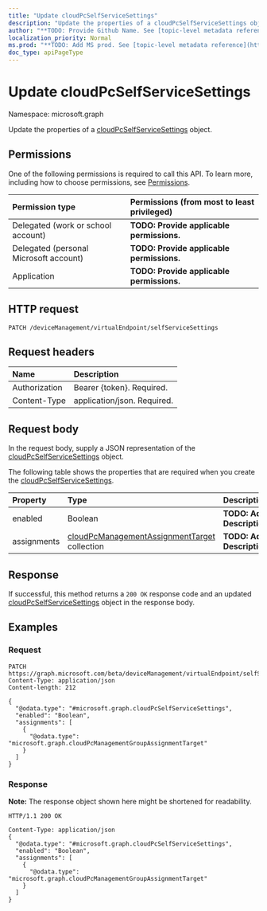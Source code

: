 ```yaml
---
title: "Update cloudPcSelfServiceSettings"
description: "Update the properties of a cloudPcSelfServiceSettings object."
author: "**TODO: Provide Github Name. See [topic-level metadata reference](https://msgo.azurewebsites.net/add/document/guidelines/metadata.html#topic-level-metadata)**"
localization_priority: Normal
ms.prod: "**TODO: Add MS prod. See [topic-level metadata reference](https://msgo.azurewebsites.net/add/document/guidelines/metadata.html#topic-level-metadata)**"
doc_type: apiPageType
---
```


# Update cloudPcSelfServiceSettings
Namespace: microsoft.graph

Update the properties of a [cloudPcSelfServiceSettings](../resources/cloudpcselfservicesettings.md) object.

## Permissions
One of the following permissions is required to call this API. To learn more, including how to choose permissions, see [Permissions](/graph/permissions-reference).

|Permission type|Permissions (from most to least privileged)|
|:---|:---|
|Delegated (work or school account)|**TODO: Provide applicable permissions.**|
|Delegated (personal Microsoft account)|**TODO: Provide applicable permissions.**|
|Application|**TODO: Provide applicable permissions.**|

## HTTP request

<!-- {
  "blockType": "ignored"
}
-->
``` http
PATCH /deviceManagement/virtualEndpoint/selfServiceSettings
```

## Request headers
|Name|Description|
|:---|:---|
|Authorization|Bearer {token}. Required.|
|Content-Type|application/json. Required.|

## Request body
In the request body, supply a JSON representation of the [cloudPcSelfServiceSettings](../resources/cloudpcselfservicesettings.md) object.

The following table shows the properties that are required when you create the [cloudPcSelfServiceSettings](../resources/cloudpcselfservicesettings.md).

|Property|Type|Description|
|:---|:---|:---|
|enabled|Boolean|**TODO: Add Description**|
|assignments|[cloudPcManagementAssignmentTarget](../resources/cloudpcmanagementassignmenttarget.md) collection|**TODO: Add Description**|



## Response

If successful, this method returns a `200 OK` response code and an updated [cloudPcSelfServiceSettings](../resources/cloudpcselfservicesettings.md) object in the response body.

## Examples

### Request
<!-- {
  "blockType": "request",
  "name": "update_cloudpcselfservicesettings"
}
-->
``` http
PATCH https://graph.microsoft.com/beta/deviceManagement/virtualEndpoint/selfServiceSettings
Content-Type: application/json
Content-length: 212

{
  "@odata.type": "#microsoft.graph.cloudPcSelfServiceSettings",
  "enabled": "Boolean",
  "assignments": [
    {
      "@odata.type": "microsoft.graph.cloudPcManagementGroupAssignmentTarget"
    }
  ]
}
```


### Response
**Note:** The response object shown here might be shortened for readability.
<!-- {
  "blockType": "response",
  "truncated": true
}
-->
``` http
HTTP/1.1 200 OK

Content-Type: application/json
{
  "@odata.type": "#microsoft.graph.cloudPcSelfServiceSettings",
  "enabled": "Boolean",
  "assignments": [
    {
      "@odata.type": "microsoft.graph.cloudPcManagementGroupAssignmentTarget"
    }
  ]
}
```

